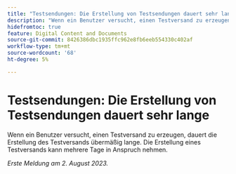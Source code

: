 ```yaml
---
title: "Testsendungen: Die Erstellung von Testsendungen dauert sehr lange."
description: "Wenn ein Benutzer versucht, einen Testversand zu erzeugen, dauert die Erstellung des Testversands sehr lange. Die Erstellung eines Testversands kann mehrere Tage in Anspruch nehmen."
hidefromtoc: true
feature: Digital Content and Documents
source-git-commit: 8426386dbc1935ffc962e8fb6eeb554330c402af
workflow-type: tm+mt
source-wordcount: '68'
ht-degree: 5%

---
```



# Testsendungen: Die Erstellung von Testsendungen dauert sehr lange

Wenn ein Benutzer versucht, einen Testversand zu erzeugen, dauert die Erstellung des Testversands übermäßig lange. Die Erstellung eines Testversands kann mehrere Tage in Anspruch nehmen.

_Erste Meldung am 2. August 2023._
